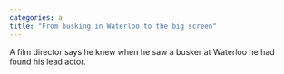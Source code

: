 ```yaml
---
categories: a
title: "From busking in Waterloo to the big screen"
---
```

A film director says he knew when he saw a busker at Waterloo he had found his lead actor.